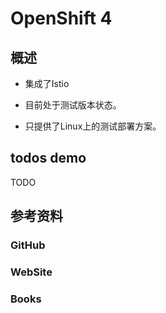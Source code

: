 
# OpenShift 4


## 概述

- 集成了Istio

- 目前处于测试版本状态。

- 只提供了Linux上的测试部署方案。



## todos demo

TODO


## 参考资料


### GitHub
### WebSite
### Books


